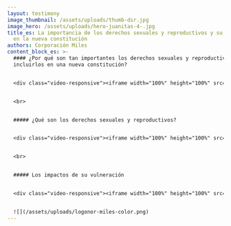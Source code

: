 ```yaml
---
layout: testimony
image_thumbnail: /assets/uploads/thumb-dsr.jpg
image_hero: /assets/uploads/hero-juanitas-4-.jpg
title_es: La importancia de los derechos sexuales y reproductivos y su inclusión
  en la nueva constitución
authors: Corporación Miles
content_block_es: >-
  #### ¿Por qué son tan importantes los derechos sexuales y reproductivos para
  incluirlos en una nueva constitución?


  <div class="video-responsive"><iframe width="100%" height="100%" src="https://www.youtube.com/embed/nMe9_Jxi528?rel=0&showinfo=0&autohide=1&modestbranding=1" title="YouTube video player" frameborder="0" allow="accelerometer; autoplay; clipboard-write; encrypted-media; gyroscope; picture-in-picture" allowfullscreen style="position:absolute; top:0; left: 0"></iframe></div>


  <br>


  ##### ¿Qué son los derechos sexuales y reproductivos?


  <div class="video-responsive"><iframe width="100%" height="100%" src="https://www.youtube.com/embed/NNNPc_VsiX8?rel=0&showinfo=0&autohide=1&modestbranding=1" title="YouTube video player" frameborder="0" allow="accelerometer; autoplay; clipboard-write; encrypted-media; gyroscope; picture-in-picture" allowfullscreen style="position:absolute; top:0; left: 0"></iframe></div>


  <br>


  ##### Los impactos de su vulneración


  <div class="video-responsive"><iframe width="100%" height="100%" src="https://www.youtube.com/embed/E82NoVfRY7g?rel=0&showinfo=0&autohide=1&modestbranding=1" title="YouTube video player" frameborder="0" allow="accelerometer; autoplay; clipboard-write; encrypted-media; gyroscope; picture-in-picture" allowfullscreen style="position:absolute; top:0; left: 0"></iframe></div><br>


  ![](/assets/uploads/logonor-miles-color.png)
---
```

